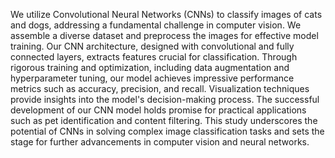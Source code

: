We utilize Convolutional Neural Networks (CNNs) to classify images of cats and dogs, addressing a fundamental challenge in computer vision. We assemble a diverse dataset and preprocess the images for effective model training. Our CNN architecture, designed with convolutional and fully connected layers, extracts features crucial for classification. Through rigorous training and optimization, including data augmentation and hyperparameter tuning, our model achieves impressive performance metrics such as accuracy, precision, and recall. Visualization techniques provide insights into the model's decision-making process. The successful development of our CNN model holds promise for practical applications such as pet identification and content filtering. This study underscores the potential of CNNs in solving complex image classification tasks and sets the stage for further advancements in computer vision and neural networks.
